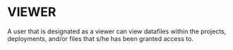 # VIEWER
A user that is designated as a viewer can view datafiles within the projects, deployments, and/or files that s/he has been granted access to.
